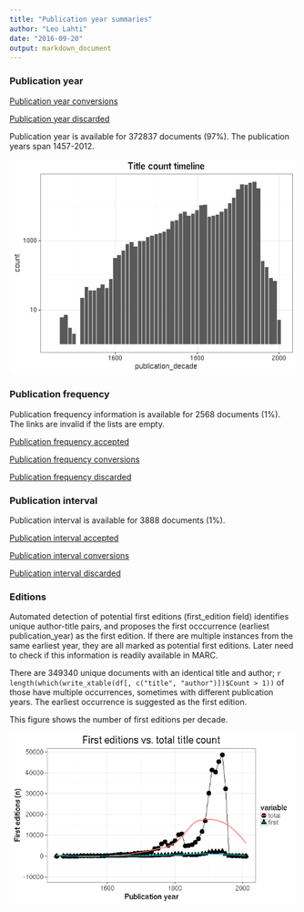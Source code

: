 ```yaml
---
title: "Publication year summaries"
author: "Leo Lahti"
date: "2016-09-20"
output: markdown_document
---
```



### Publication year

[Publication year conversions](output.tables/publication_year_conversion.csv)

[Publication year discarded](output.tables/publication_year_discarded.csv)

Publication year is available for 372837 documents (97%). The publication years span 1457-2012.

![plot of chunk summarypublicationyear](figure/summarypublicationyear-1.png)

### Publication frequency

Publication frequency information is available for 2568 documents (1%). The links are invalid if the lists are empty.

[Publication frequency accepted](output.tables/publication_frequency_accepted.csv)

[Publication frequency conversions](output.tables/publication_frequency_conversion.csv)

[Publication frequency discarded](output.tables/publication_frequency_discarded.csv)


### Publication interval

Publication interval is available for 3888 documents (1%). 

[Publication interval accepted](output.tables/publication_interval_accepted.csv)

[Publication interval conversions](output.tables/publication_interval_conversion_nontrivial.csv)

[Publication interval discarded](output.tables/publication_interval_discarded.csv)


### Editions

Automated detection of potential first editions (first_edition field)
identifies unique author-title pairs, and proposes the first
occcurrence (earliest publication_year) as the first edition. If there
are multiple instances from the same earliest year, they are all
marked as potential first editions. Later need to check if this
information is readily available in MARC.

There are 349340 unique
documents with an identical title and author; `r
length(which(write_xtable(df[, c("title", "author")])$Count > 1))` of
those have multiple occurrences, sometimes with different publication
years.  The earliest occurrence is suggested as the first edition.

This figure shows the number of first editions per decade.

![plot of chunk firsteditions](figure/firsteditions-1.png)


